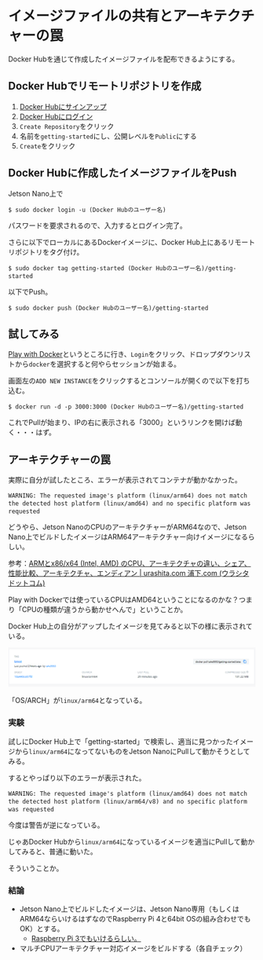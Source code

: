 # イメージファイルの共有とアーキテクチャーの罠

Docker Hubを通じて作成したイメージファイルを配布できるようにする。

## Docker Hubでリモートリポジトリを作成

1. [Docker Hubにサインアップ](https://www.docker.com/pricing?utm_source=docker&utm_medium=webreferral&utm_campaign=docs_driven_upgrade)
2. [Docker Hubにログイン](https://hub.docker.com/)
3. `Create Repository`をクリック
4. 名前を`getting-started`にし、公開レベルを`Public`にする
5. `Create`をクリック

## Docker Hubに作成したイメージファイルをPush

Jetson Nano上で

~~~shell
$ sudo docker login -u (Docker Hubのユーザー名)
~~~

パスワードを要求されるので、入力するとログイン完了。

さらに以下でローカルにあるDockerイメージに、Docker Hub上にあるリモートリポジトリをタグ付け。

~~~shell
$ sudo docker tag getting-started (Docker Hubのユーザー名)/getting-started
~~~

以下でPush。

~~~shell
$ sudo docker push (Docker Hubのユーザー名)/getting-started
~~~

## 試してみる

[Play with Docker](https://labs.play-with-docker.com/)というところに行き、`Login`をクリック、ドロップダウンリストから`docker`を選択すると何やらセッションが始まる。

画面左の`ADD NEW INSTANCE`をクリックするとコンソールが開くので以下を打ち込む。

~~~shell
$ docker run -d -p 3000:3000 (Docker Hubのユーザー名)/getting-started
~~~

これでPullが始まり、IPの右に表示される「3000」というリンクを開けば動く・・・はず。

## アーキテクチャーの罠

実際に自分が試したところ、エラーが表示されてコンテナが動かなかった。

~~~
WARNING: The requested image's platform (linux/arm64) does not match the detected host platform (linux/amd64) and no specific platform was requested
~~~

どうやら、Jetson NanoのCPUのアーキテクチャーがARM64なので、Jetson Nano上でビルドしたイメージはARM64アーキテクチャー向けイメージになるらしい。

参考：[ARMとx86/x64 (Intel, AMD) のCPU、アーキテクチャの違い、シェア、性能比較、アーキテクチャ、エンディアン | urashita.com 浦下.com (ウラシタドットコム)](https://urashita.com/archives/12325)

Play with Dockerでは使っているCPUはAMD64ということになるのかな？つまり「CPUの種類が違うから動かせへんで」ということか。

Docker Hub上の自分がアップしたイメージを見てみると以下の様に表示されている。

![image-20210728234829226](image/share_the_image/image-20210728234829226.png)

「OS/ARCH」が`linux/arm64`となっている。

### 実験

試しにDocker Hub上で「getting-started」で検索し、適当に見つかったイメージから`linux/arm64`になってないものをJetson NanoにPullして動かそうとしてみる。

するとやっぱり以下のエラーが表示された。

~~~
WARNING: The requested image's platform (linux/amd64) does not match the detected host platform (linux/arm64/v8) and no specific platform was requested
~~~

今度は警告が逆になっている。

じゃあDocker Hubから`linux/arm64`になっているイメージを適当にPullして動かしてみると、普通に動いた。

そういうことか。

### 結論

* Jetson Nano上でビルドしたイメージは、Jetson Nano専用（もしくはARM64ならいけるはずなのでRaspberry Pi 4と64bit OSの組み合わせでもOK）とする。
  * [Raspberry Pi 3でもいけるらしい。](https://blog.knjcode.com/arm64-docker-on-raspberry-pi-3/)
* マルチCPUアーキテクチャー対応イメージをビルドする（各自チェック）

